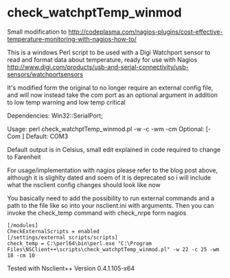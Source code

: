 # check_watchptTemp_winmod
Small modification to http://codeplasma.com/nagios-plugins/cost-effective-temperature-monitoring-with-nagios-how-to/

This is a windows Perl script to be used with a Digi Watchport sensor to read and format data about temperature, ready for use with Nagios http://www.digi.com/products/usb-and-serial-connectivity/usb-sensors/watchportsensors

It's modified form the original to no longer require an external config file, and will now instead take the com port as an optional argument in addition to low temp warning and low temp critical

Dependencies: Win32::SerialPort;

Usage: perl check_watchptTemp_winmod.pl -w <high warning temp> -c <high critical temp> -wm <low warning temp> -cm <low critical temp> Optional: [-Com <ComPort>] Default: COM3

Default output is in Celsius, small edit explained in code required to change to Farenheit

For usage/implementation with nagios please refer to the blog post above, although it is slighlty dated and soem of it is deprecated so i will include what the nsclient config changes should look like now

You basically need to add the possibility to run external commands and a path to the file like so into your nsclient.ini with arguments. Then you can invoke the check_temp command with check_nrpe form nagios

    [/modules]
    CheckExternalScripts = enabled
    [/settings/external scripts/scripts]
    check_temp = C:\perl64\bin\perl.exe "C:\Program Files\NSClient++\scripts\check_watchptTemp_winmod.pl" -w 22 -c 25 -wm 18 -cm 10

Tested with Nsclient++ Version 0.4.1.105-x64
